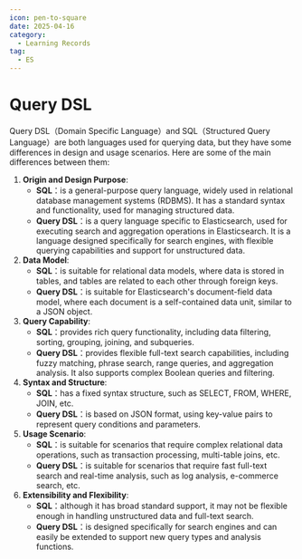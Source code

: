 ```yaml
---
icon: pen-to-square
date: 2025-04-16
category:
  - Learning Records
tag:
  - ES
---
```


# Query DSL

Query DSL（Domain Specific Language）and SQL（Structured Query Language）are both languages used for querying data, but they have some differences in design and usage scenarios. Here are some of the main differences between them:
1. **Origin and Design Purpose**:
   - **SQL**：is a general-purpose query language, widely used in relational database management systems (RDBMS). It has a standard syntax and functionality, used for managing structured data.
   - **Query DSL**：is a query language specific to Elasticsearch, used for executing search and aggregation operations in Elasticsearch. It is a language designed specifically for search engines, with flexible querying capabilities and support for unstructured data.
2. **Data Model**:
   - **SQL**：is suitable for relational data models, where data is stored in tables, and tables are related to each other through foreign keys.
   - **Query DSL**：is suitable for Elasticsearch's document-field data model, where each document is a self-contained data unit, similar to a JSON object.
3. **Query Capability**:
   - **SQL**：provides rich query functionality, including data filtering, sorting, grouping, joining, and subqueries.
   - **Query DSL**：provides flexible full-text search capabilities, including fuzzy matching, phrase search, range queries, and aggregation analysis. It also supports complex Boolean queries and filtering.
4. **Syntax and Structure**:
   - **SQL**：has a fixed syntax structure, such as SELECT, FROM, WHERE, JOIN, etc.
   - **Query DSL**：is based on JSON format, using key-value pairs to represent query conditions and parameters.
5. **Usage Scenario**:
   - **SQL**：is suitable for scenarios that require complex relational data operations, such as transaction processing, multi-table joins, etc.
   - **Query DSL**：is suitable for scenarios that require fast full-text search and real-time analysis, such as log analysis, e-commerce search, etc.
6. **Extensibility and Flexibility**:
   - **SQL**：although it has broad standard support, it may not be flexible enough in handling unstructured data and full-text search.
   - **Query DSL**：is designed specifically for search engines and can easily be extended to support new query types and analysis functions.


